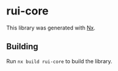 # rui-core

This library was generated with [Nx](https://nx.dev).

## Building

Run `nx build rui-core` to build the library.

